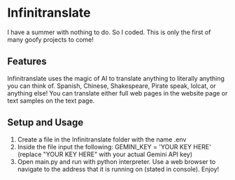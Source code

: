 # Infinitranslate
I have a summer with nothing to do. So I coded. This is only the first of many goofy projects to come!
## Features
Infinitranslate uses the magic of AI to translate anything to literally anything you can think of.
Spanish, Chinese, Shakespeare, Pirate speak, lolcat, or anything else!
You can translate either full web pages in the website page or text samples on the text page.
## Setup and Usage
1. Create a file in the Infinitranslate folder with the name .env
2. Inside the file input the following:
GEMINI_KEY = 'YOUR KEY HERE'
(replace "YOUR KEY HERE" with your actual Gemini API key)
3. Open main.py and run with python interpreter. Use a web browser to navigate to the address that it is running on (stated in console). Enjoy!